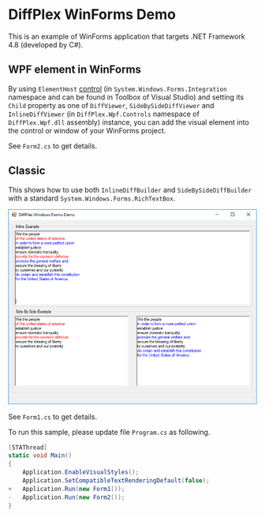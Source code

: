 # DiffPlex WinForms Demo

This is an example of WinForms application that targets .NET Framework 4.8 (developed by C#).

## WPF element in WinForms

By using `ElementHost` [control](https://docs.microsoft.com/en-us/dotnet/api/system.windows.forms.integration.elementhost)
(in `System.Windows.Forms.Integration` namespace and can be found in Toolbox of Visual Studio)
and setting its `Child` property as one of `DiffViewer`, `SideBySideDiffViewer` and `InlineDiffViewer`
(in `DiffPlex.Wpf.Controls` namespace of `DiffPlex.Wpf.dll` assembly) instance,
you can add the visual element into the control or window of your WinForms project.

See `Form2.cs` to get details.

## Classic

This shows how to use both `InlineDiffBuilder` and `SideBySideDiffBuilder` with a standard `System.Windows.Forms.RichTextBox`.

![Screenshot of the application showing an inline and side-by-side example.](screenshot.png)

See `Form1.cs` to get details.

To run this sample, please update file `Program.cs` as following.

```csharp
[STAThread]
static void Main()
{
	Application.EnableVisualStyles();
	Application.SetCompatibleTextRenderingDefault(false);
+	Application.Run(new Form1());
-	Application.Run(new Form2());
}
```
